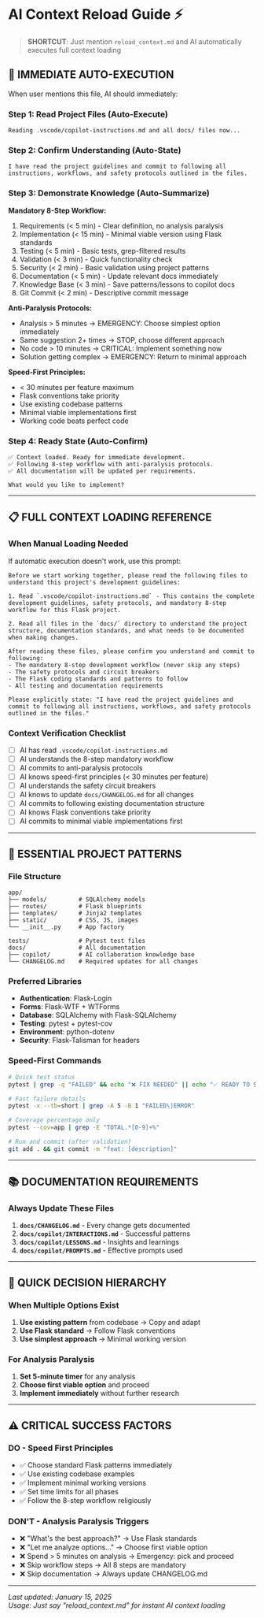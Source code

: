 # AI Context Reload Guide ⚡

> **SHORTCUT**: Just mention `reload_context.md` and AI automatically executes full context loading

## 🚀 **IMMEDIATE AUTO-EXECUTION** 

When user mentions this file, AI should immediately:

### **Step 1: Read Project Files** (Auto-Execute)
```
Reading .vscode/copilot-instructions.md and all docs/ files now...
```

### **Step 2: Confirm Understanding** (Auto-State)
```
I have read the project guidelines and commit to following all instructions, workflows, and safety protocols outlined in the files.
```

### **Step 3: Demonstrate Knowledge** (Auto-Summarize)
**Mandatory 8-Step Workflow:**
1. Requirements (< 5 min) - Clear definition, no analysis paralysis
2. Implementation (< 15 min) - Minimal viable version using Flask standards  
3. Testing (< 5 min) - Basic tests, grep-filtered results
4. Validation (< 3 min) - Quick functionality check
5. Security (< 2 min) - Basic validation using project patterns
6. Documentation (< 5 min) - Update relevant docs immediately
7. Knowledge Base (< 3 min) - Save patterns/lessons to copilot docs
8. Git Commit (< 2 min) - Descriptive commit message

**Anti-Paralysis Protocols:**
- Analysis > 5 minutes → EMERGENCY: Choose simplest option immediately
- Same suggestion 2+ times → STOP, choose different approach  
- No code > 10 minutes → CRITICAL: Implement something now
- Solution getting complex → EMERGENCY: Return to minimal approach

**Speed-First Principles:**
- < 30 minutes per feature maximum
- Flask conventions take priority
- Use existing codebase patterns
- Minimal viable implementations first
- Working code beats perfect code

### **Step 4: Ready State** (Auto-Confirm)
```
✅ Context loaded. Ready for immediate development.
✅ Following 8-step workflow with anti-paralysis protocols.
✅ All documentation will be updated per requirements.

What would you like to implement?
```

---

## 📋 **FULL CONTEXT LOADING REFERENCE**

### **When Manual Loading Needed**
If automatic execution doesn't work, use this prompt:

```
Before we start working together, please read the following files to understand this project's development guidelines:

1. Read `.vscode/copilot-instructions.md` - This contains the complete development guidelines, safety protocols, and mandatory 8-step workflow for this Flask project.

2. Read all files in the `docs/` directory to understand the project structure, documentation standards, and what needs to be documented when making changes.

After reading these files, please confirm you understand and commit to following:
- The mandatory 8-step development workflow (never skip any steps)
- The safety protocols and circuit breakers 
- The Flask coding standards and patterns to follow
- All testing and documentation requirements

Please explicitly state: "I have read the project guidelines and commit to following all instructions, workflows, and safety protocols outlined in the files."
```

### **Context Verification Checklist**
- [ ] AI has read `.vscode/copilot-instructions.md`
- [ ] AI understands the 8-step mandatory workflow
- [ ] AI commits to anti-paralysis protocols
- [ ] AI knows speed-first principles (< 30 minutes per feature)
- [ ] AI understands the safety circuit breakers
- [ ] AI knows to update `docs/CHANGELOG.md` for all changes
- [ ] AI commits to following existing documentation structure
- [ ] AI knows Flask conventions take priority
- [ ] AI commits to minimal viable implementations first

---

## 🔧 **ESSENTIAL PROJECT PATTERNS**

### **File Structure**
```
app/
├── models/         # SQLAlchemy models
├── routes/         # Flask blueprints
├── templates/      # Jinja2 templates  
├── static/         # CSS, JS, images
└── __init__.py     # App factory

tests/              # Pytest test files
docs/               # All documentation
├── copilot/        # AI collaboration knowledge base
└── CHANGELOG.md    # Required updates for all changes
```

### **Preferred Libraries**
- **Authentication**: Flask-Login
- **Forms**: Flask-WTF + WTForms
- **Database**: SQLAlchemy with Flask-SQLAlchemy
- **Testing**: pytest + pytest-cov
- **Environment**: python-dotenv
- **Security**: Flask-Talisman for headers

### **Speed-First Commands**
```bash
# Quick test status
pytest | grep -q "FAILED" && echo "❌ FIX NEEDED" || echo "✅ READY TO SHIP"

# Fast failure details  
pytest -x --tb=short | grep -A 5 -B 1 "FAILED\|ERROR"

# Coverage percentage only
pytest --cov=app | grep -E "TOTAL.*[0-9]+%"

# Run and commit (after validation)
git add . && git commit -m "feat: [description]"
```

---

## 📚 **DOCUMENTATION REQUIREMENTS**

### **Always Update These Files**
1. **`docs/CHANGELOG.md`** - Every change gets documented
2. **`docs/copilot/INTERACTIONS.md`** - Successful patterns
3. **`docs/copilot/LESSONS.md`** - Insights and learnings
4. **`docs/copilot/PROMPTS.md`** - Effective prompts used

---

## 🎯 **QUICK DECISION HIERARCHY**

### **When Multiple Options Exist**
1. **Use existing pattern** from codebase → Copy and adapt
2. **Use Flask standard** → Follow Flask conventions
3. **Use simplest approach** → Minimal working version

### **For Analysis Paralysis**
1. **Set 5-minute timer** for any analysis
2. **Choose first viable option** and proceed
3. **Implement immediately** without further research

---

## ⚠️ **CRITICAL SUCCESS FACTORS**

### **DO - Speed First Principles**
- ✅ Choose standard Flask patterns immediately
- ✅ Use existing codebase examples
- ✅ Implement minimal working versions
- ✅ Set time limits for all phases
- ✅ Follow the 8-step workflow religiously

### **DON'T - Analysis Paralysis Triggers**
- ❌ "What's the best approach?" → Use Flask standards
- ❌ "Let me analyze options..." → Choose first viable option
- ❌ Spend > 5 minutes on analysis → Emergency: pick and proceed
- ❌ Skip workflow steps → All 8 steps are mandatory
- ❌ Skip documentation → Always update CHANGELOG.md

---

*Last updated: January 15, 2025*  
*Usage: Just say "reload_context.md" for instant AI context loading*
